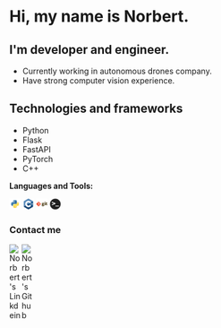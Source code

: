# Hi, my name is Norbert.

## I'm  developer and engineer.
- Currently working in autonomous drones company.
- Have strong computer vision experience.

## Technologies and frameworks
- Python
- Flask
- FastAPI
- PyTorch
- C++

**Languages and Tools:**  

<code><img height="20" src="https://raw.githubusercontent.com/github/explore/80688e429a7d4ef2fca1e82350fe8e3517d3494d/topics/python/python.png"></code>
<code><img height="20" src="https://raw.githubusercontent.com/github/explore/80688e429a7d4ef2fca1e82350fe8e3517d3494d/topics/cpp/cpp.png"></code>
<code><img height="20" src="https://raw.githubusercontent.com/github/explore/80688e429a7d4ef2fca1e82350fe8e3517d3494d/topics/git/git.png"></code>
<code><img height="20" src="https://raw.githubusercontent.com/github/explore/80688e429a7d4ef2fca1e82350fe8e3517d3494d/topics/terminal/terminal.png"></code>

### Contact me
<a href="https://www.linkedin.com/in/norbert-ozga/">
  <img align="left" alt="Norbert's Linkdein" width="22px" src="https://cdn.jsdelivr.net/npm/simple-icons@v3/icons/linkedin.svg" />
</a>
<a href="https://github.com/norbertozga">
  <img align="left" alt="Norbert's Github" width="22px" src="https://cdn.jsdelivr.net/npm/simple-icons@v3/icons/github.svg" />
</a>
